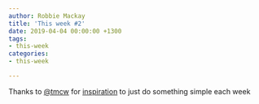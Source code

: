 ```yaml
---
author: Robbie Mackay
title: 'This week #2'
date: 2019-04-04 00:00:00 +1300
tags:
- this-week
categories:
- this-week

---
```

Thanks to [@tmcw](https://macwright.org) for [inspiration](https://macwright.org/2019/02/06/how-to-blog.html "How to blog") to just do something simple each week